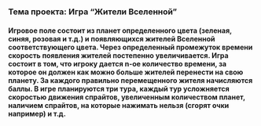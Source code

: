 ### Тема проекта: Игра “Жители Вселенной”

#### Игровое поле состоит из планет определенного цвета (зеленая, синяя, розовая и т.д.) и появляющихся жителей Вселенной соответствующего цвета.  Через определенный промежуток времени скорость появления жителей постепенно увеличивается. Игра состоит в том, что игроку дается n-ое количество времени, за которое он должен как можно больше жителей перенести на свою планету. За каждого правильно перемещенного жителя начисляются баллы. В игре планируются три тура, каждый тур усложняется скоростью движения спрайтов, увеличенным  количеством планет, наличием спрайтов, на которые нажимать нельзя (сгорят очки например) и т.д.
